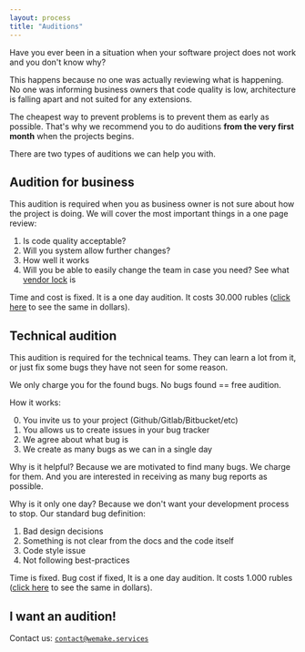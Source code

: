 ```yaml
---
layout: process
title: "Auditions"
---
```


Have you ever been in a situation when your software project does not work and
you don't know why?

This happens because no one was actually reviewing what is happening.
No one was informing business owners that code quality is low,
architecture is falling apart and not suited for any extensions.

The cheapest way to prevent problems is to prevent them as early as possible.
That's why we recommend you to do auditions **from the very
first month** when the projects begins.

There are two types of auditions we can help you with.


## Audition for business

This audition is required when you as business owner is not sure about how the
project is doing. We will cover the most important things in a one page review:

1. Is code quality acceptable?
2. Will you system allow further changes?
3. How well it works
4. Will you be able to easily change the team in case you need? See what [vendor lock](https://en.wikipedia.org/wiki/Vendor_lock-in) is

Time and cost is fixed.
It is a one day audition.
It costs 30.000 rubles ([click here](http://www.countrycurrencyrates.com/en/convert/RUB/USD/30000) to see the same in dollars).


## Technical audition

This audition is required for the technical teams.
They can learn a lot from it, or just fix some bugs they have not seen for some reason.

We only charge you for the found bugs. No bugs found == free audition.

How it works:

0. You invite us to your project (Github/Gitlab/Bitbucket/etc)
1. You allows us to create issues in your bug tracker
2. We agree about what bug is
3. We create as many bugs as we can in a single day

Why is it helpful? Because we are motivated to find many bugs.
We charge for them.
And you are interested in receiving as many bug reports as possible.

Why is it only one day? Because we don't want your development process to stop.
Our standard bug definition:

1. Bad design decisions
2. Something is not clear from the docs and the code itself
3. Code style issue
4. Not following best-practices

Time is fixed. Bug cost if fixed,
It is a one day audition.
It costs 1.000 rubles ([click here](http://www.countrycurrencyrates.com/en/convert/RUB/USD/1000) to see the same in dollars).


## I want an audition!

Contact us: [`contact@wemake.services`](mailto:contact@wemake.services)

